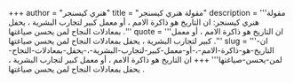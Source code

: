 +++
author = "هنري كيسنجر"
title = "مقولة هنري كيسنجر"
description = '''مقولة هنري كيسنجر: ان التاريخ هو ذاكرة الامم ، أو معمل كبير لتجارب البشرية ، يحفل بمعادلات النجاح لمن يحسن صياغتها .'''
quote = '''ان التاريخ هو ذاكرة الامم ، أو معمل كبير لتجارب البشرية ، يحفل بمعادلات النجاح لمن يحسن صياغتها .'''
slug = '''ان-التاريخ-هو-ذاكرة-الامم-،-أو-معمل-كبير-لتجارب-البشرية-،-يحفل-بمعادلات-النجاح-لمن-يحسن-صياغتها'''
+++
ان التاريخ هو ذاكرة الامم ، أو معمل كبير لتجارب البشرية ، يحفل بمعادلات النجاح لمن يحسن صياغتها .
